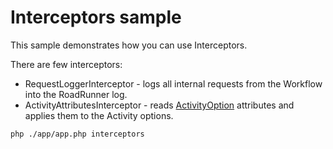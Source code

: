 # Interceptors sample

This sample demonstrates how you can use Interceptors.

There are few interceptors:
- RequestLoggerInterceptor - logs all internal requests from the Workflow into the RoadRunner log.
- ActivityAttributesInterceptor - reads [ActivityOption](./Attribute/ActivityOption.php) attributes and applies them to the Activity options.

```bash
php ./app/app.php interceptors
```
